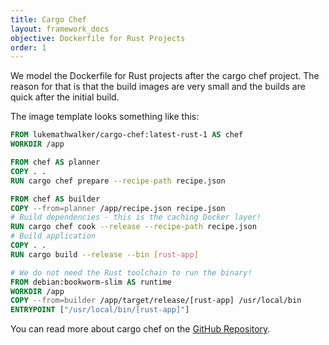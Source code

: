 ```yaml
---
title: Cargo Chef
layout: framework_docs
objective: Dockerfile for Rust Projects
order: 1
---
```


We model the Dockerfile for Rust projects after the cargo chef project. The reason for that is that the build images are very small and the builds are quick after the initial build.

The image template looks something like this:

```dockerfile
FROM lukemathwalker/cargo-chef:latest-rust-1 AS chef
WORKDIR /app

FROM chef AS planner
COPY . .
RUN cargo chef prepare --recipe-path recipe.json

FROM chef AS builder 
COPY --from=planner /app/recipe.json recipe.json
# Build dependencies - this is the caching Docker layer!
RUN cargo chef cook --release --recipe-path recipe.json
# Build application
COPY . .
RUN cargo build --release --bin [rust-app]

# We do not need the Rust toolchain to run the binary!
FROM debian:bookworm-slim AS runtime
WORKDIR /app
COPY --from=builder /app/target/release/[rust-app] /usr/local/bin
ENTRYPOINT ["/usr/local/bin/[rust-app]"] 
```

You can read more about cargo chef on the [GitHub Repository](https://github.com/LukeMathWalker/cargo-chef).